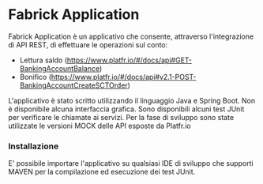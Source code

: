 # Fabrick Application

Fabrick Application è un applicativo che consente, attraverso l'integrazione di API REST, di effettuare le operazioni sul conto:
  - Lettura saldo (https://www.platfr.io/#/docs/api#GET-BankingAccountBalance)
  - Bonifico (https://www.platfr.io/#/docs/api#v2.1-POST-BankingAccountCreateSCTOrder)

L'applicativo è stato scritto utilizzando il linguaggio Java e Spring Boot. Non è disponibile alcuna interfaccia grafica. Sono disponibili alcuni test JUnit per verificare le chiamate ai servizi.
Per la fase di sviluppo sono state utilizzate le versioni MOCK delle API esposte da Platfr.io

### Installazione
E' possibile importare l'applicativo su qualsiasi IDE di sviluppo che supporti MAVEN per la compilazione ed esecuzione dei test JUnit.